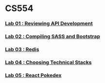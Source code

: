 # CS554

### [Lab 01 : Reviewing API Development](https://github.com/compmonk/CS554/tree/master/Lab%2001)

### [Lab 02 : Compiling SASS and Bootstrap](https://github.com/compmonk/CS554/tree/master/Lab%2002)

### [Lab 03 : Redis](https://github.com/compmonk/CS554/tree/master/Lab%2003)

### [Lab 04 : Choosing Technical Stacks](https://github.com/compmonk/CS554/tree/master/Lab%2004)

### [Lab 05 : React Pokedex](https://github.com/compmonk/CS554/tree/master/Lab%2005)
